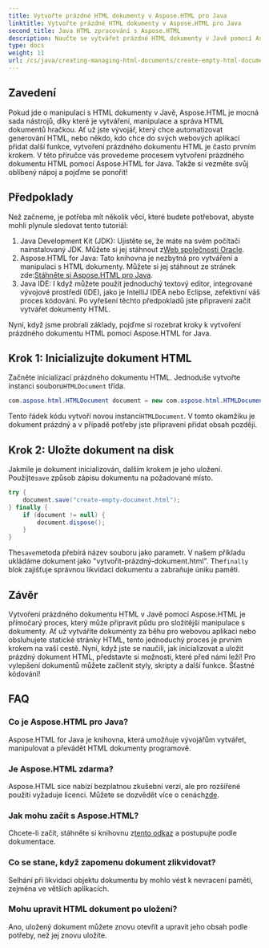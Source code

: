 ```yaml
---
title: Vytvořte prázdné HTML dokumenty v Aspose.HTML pro Java
linktitle: Vytvořte prázdné HTML dokumenty v Aspose.HTML pro Java
second_title: Java HTML zpracování s Aspose.HTML
description: Naučte se vytvářet prázdné HTML dokumenty v Javě pomocí Aspose.HTML s naším podrobným návodem krok za krokem, který je ideální pro vývojáře na všech úrovních.
type: docs
weight: 11
url: /cs/java/creating-managing-html-documents/create-empty-html-documents/
---
```

## Zavedení
Pokud jde o manipulaci s HTML dokumenty v Javě, Aspose.HTML je mocná sada nástrojů, díky které je vytváření, manipulace a správa HTML dokumentů hračkou. Ať už jste vývojář, který chce automatizovat generování HTML, nebo někdo, kdo chce do svých webových aplikací přidat další funkce, vytvoření prázdného dokumentu HTML je často prvním krokem. V této příručce vás provedeme procesem vytvoření prázdného dokumentu HTML pomocí Aspose.HTML for Java. Takže si vezměte svůj oblíbený nápoj a pojďme se ponořit!
## Předpoklady
Než začneme, je potřeba mít několik věcí, které budete potřebovat, abyste mohli plynule sledovat tento tutoriál:
1.  Java Development Kit (JDK): Ujistěte se, že máte na svém počítači nainstalovaný JDK. Můžete si jej stáhnout z[Web společnosti Oracle](https://www.oracle.com/java/technologies/javase-jdk11-downloads.html).
2. Aspose.HTML for Java: Tato knihovna je nezbytná pro vytváření a manipulaci s HTML dokumenty. Můžete si jej stáhnout ze stránek zde:[Stáhněte si Aspose.HTML pro Java](https://releases.aspose.com/html/java/).
3. Java IDE: I když můžete použít jednoduchý textový editor, integrované vývojové prostředí (IDE), jako je IntelliJ IDEA nebo Eclipse, zefektivní váš proces kódování.
Po vyřešení těchto předpokladů jste připraveni začít vytvářet dokumenty HTML.

Nyní, když jsme probrali základy, pojďme si rozebrat kroky k vytvoření prázdného dokumentu HTML pomocí Aspose.HTML for Java.
## Krok 1: Inicializujte dokument HTML
Začněte inicializací prázdného dokumentu HTML.
 Jednoduše vytvořte instanci souboru`HTMLDocument` třída.
```java
com.aspose.html.HTMLDocument document = new com.aspose.html.HTMLDocument();
```
 Tento řádek kódu vytvoří novou instanci`HTMLDocument`. V tomto okamžiku je dokument prázdný a v případě potřeby jste připraveni přidat obsah později.
## Krok 2: Uložte dokument na disk
Jakmile je dokument inicializován, dalším krokem je jeho uložení.
 Použijte`save` způsob zápisu dokumentu na požadované místo.
```java
try {
    document.save("create-empty-document.html");
} finally {
    if (document != null) {
        document.dispose();
    }
}
```
 The`save`metoda přebírá název souboru jako parametr. V našem příkladu ukládáme dokument jako "vytvořit-prázdný-dokument.html". The`finally` blok zajišťuje správnou likvidaci dokumentu a zabraňuje úniku paměti.
## Závěr
Vytvoření prázdného dokumentu HTML v Javě pomocí Aspose.HTML je přímočarý proces, který může připravit půdu pro složitější manipulace s dokumenty. Ať už vytváříte dokumenty za běhu pro webovou aplikaci nebo obsluhujete statické stránky HTML, tento jednoduchý proces je prvním krokem na vaší cestě. 
Nyní, když jste se naučili, jak inicializovat a uložit prázdný dokument HTML, představte si možnosti, které před námi leží! Pro vylepšení dokumentů můžete začlenit styly, skripty a další funkce. Šťastné kódování!
## FAQ
### Co je Aspose.HTML pro Java?
Aspose.HTML for Java je knihovna, která umožňuje vývojářům vytvářet, manipulovat a převádět HTML dokumenty programově.
### Je Aspose.HTML zdarma?
Aspose.HTML sice nabízí bezplatnou zkušební verzi, ale pro rozšířené použití vyžaduje licenci. Můžete se dozvědět více o cenách[zde](https://purchase.aspose.com/buy).
### Jak mohu začít s Aspose.HTML?
 Chcete-li začít, stáhněte si knihovnu z[tento odkaz](https://releases.aspose.com/html/java/) a postupujte podle dokumentace.
### Co se stane, když zapomenu dokument zlikvidovat?
Selhání při likvidaci objektu dokumentu by mohlo vést k nevracení paměti, zejména ve větších aplikacích.
### Mohu upravit HTML dokument po uložení?
Ano, uložený dokument můžete znovu otevřít a upravit jeho obsah podle potřeby, než jej znovu uložíte.